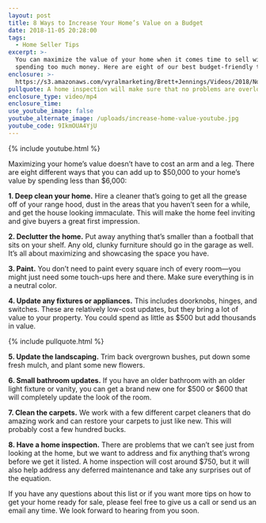 ```yaml
---
layout: post
title: 8 Ways to Increase Your Home’s Value on a Budget
date: 2018-11-05 20:28:00
tags:
  - Home Seller Tips
excerpt: >-
  You can maximize the value of your home when it comes time to sell without
  spending too much money. Here are eight of our best budget-friendly tips.
enclosure: >-
  https://s3.amazonaws.com/vyralmarketing/Brett+Jennings/Videos/2018/November/Brett+Jennings+Real+Estate+Experts-+8+Ways+to+Increase+Your+Homes+Value+on+a+Budget.mp4
pullquote: A home inspection will make sure that no problems are overlooked.
enclosure_type: video/mp4
enclosure_time:
use_youtube_image: false
youtube_alternate_image: /uploads/increase-home-value-youtube.jpg
youtube_code: 9IkmOUA4YjU
---
```


{% include youtube.html %}

Maximizing your home’s value doesn’t have to cost an arm and a leg. There are eight different ways that you can add up to $50,000 to your home’s value by spending less than $6,000:

**1. Deep clean your home.** Hire a cleaner that’s going to get all the grease off of your range hood, dust in the areas that you haven’t seen for a while, and get the house looking immaculate. This will make the home feel inviting and give buyers a great first impression.

**2. Declutter the home.** Put away anything that’s smaller than a football that sits on your shelf. Any old, clunky furniture should go in the garage as well. It’s all about maximizing and showcasing the space you have.

**3. Paint.** You don’t need to paint every square inch of every room—you might just need some touch-ups here and there. Make sure everything is in a neutral color.

**4. Update any fixtures or appliances.** This includes doorknobs, hinges, and switches. These are relatively low-cost updates, but they bring a lot of value to your property. You could spend as little as $500 but add thousands in value.

{% include pullquote.html %}

**5. Update the landscaping.** Trim back overgrown bushes, put down some fresh mulch, and plant some new flowers.

**6. Small bathroom updates.** If you have an older bathroom with an older light fixture or vanity, you can get a brand new one for $500 or $600 that will completely update the look of the room.

**7. Clean the carpets.** We work with a few different carpet cleaners that do amazing work and can restore your carpets to just like new. This will probably cost a few hundred bucks.

**8. Have a home inspection.** There are problems that we can’t see just from looking at the home, but we want to address and fix anything that’s wrong before we get it listed. A home inspection will cost around $750, but it will also help address any deferred maintenance and take any surprises out of the equation.

If you have any questions about this list or if you want more tips on how to get your home ready for sale, please feel free to give us a call or send us an email any time. We look forward to hearing from you soon.